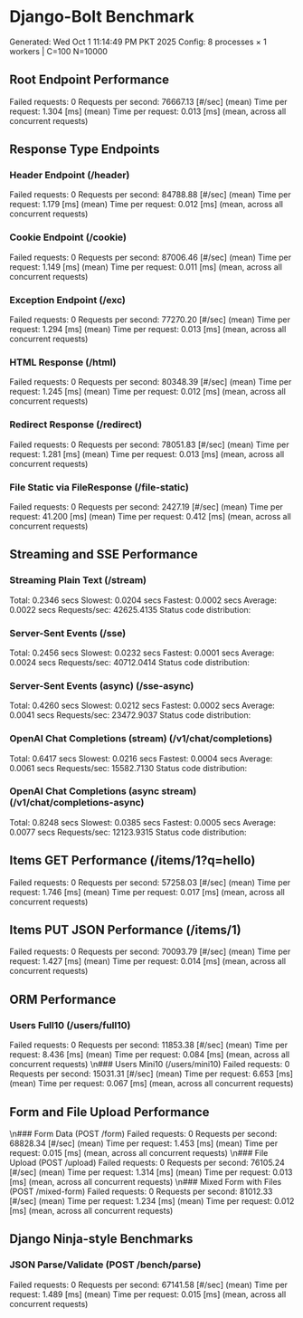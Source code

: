 # Django-Bolt Benchmark
Generated: Wed Oct  1 11:14:49 PM PKT 2025
Config: 8 processes × 1 workers | C=100 N=10000

## Root Endpoint Performance
Failed requests:        0
Requests per second:    76667.13 [#/sec] (mean)
Time per request:       1.304 [ms] (mean)
Time per request:       0.013 [ms] (mean, across all concurrent requests)

## Response Type Endpoints

### Header Endpoint (/header)
Failed requests:        0
Requests per second:    84788.88 [#/sec] (mean)
Time per request:       1.179 [ms] (mean)
Time per request:       0.012 [ms] (mean, across all concurrent requests)

### Cookie Endpoint (/cookie)
Failed requests:        0
Requests per second:    87006.46 [#/sec] (mean)
Time per request:       1.149 [ms] (mean)
Time per request:       0.011 [ms] (mean, across all concurrent requests)

### Exception Endpoint (/exc)
Failed requests:        0
Requests per second:    77270.20 [#/sec] (mean)
Time per request:       1.294 [ms] (mean)
Time per request:       0.013 [ms] (mean, across all concurrent requests)

### HTML Response (/html)
Failed requests:        0
Requests per second:    80348.39 [#/sec] (mean)
Time per request:       1.245 [ms] (mean)
Time per request:       0.012 [ms] (mean, across all concurrent requests)

### Redirect Response (/redirect)
Failed requests:        0
Requests per second:    78051.83 [#/sec] (mean)
Time per request:       1.281 [ms] (mean)
Time per request:       0.013 [ms] (mean, across all concurrent requests)

### File Static via FileResponse (/file-static)
Failed requests:        0
Requests per second:    2427.19 [#/sec] (mean)
Time per request:       41.200 [ms] (mean)
Time per request:       0.412 [ms] (mean, across all concurrent requests)

## Streaming and SSE Performance

### Streaming Plain Text (/stream)
  Total:	0.2346 secs
  Slowest:	0.0204 secs
  Fastest:	0.0002 secs
  Average:	0.0022 secs
  Requests/sec:	42625.4135
Status code distribution:

### Server-Sent Events (/sse)
  Total:	0.2456 secs
  Slowest:	0.0232 secs
  Fastest:	0.0001 secs
  Average:	0.0024 secs
  Requests/sec:	40712.0414
Status code distribution:

### Server-Sent Events (async) (/sse-async)
  Total:	0.4260 secs
  Slowest:	0.0212 secs
  Fastest:	0.0002 secs
  Average:	0.0041 secs
  Requests/sec:	23472.9037
Status code distribution:

### OpenAI Chat Completions (stream) (/v1/chat/completions)
  Total:	0.6417 secs
  Slowest:	0.0216 secs
  Fastest:	0.0004 secs
  Average:	0.0061 secs
  Requests/sec:	15582.7130
Status code distribution:

### OpenAI Chat Completions (async stream) (/v1/chat/completions-async)
  Total:	0.8248 secs
  Slowest:	0.0385 secs
  Fastest:	0.0005 secs
  Average:	0.0077 secs
  Requests/sec:	12123.9315
Status code distribution:

## Items GET Performance (/items/1?q=hello)
Failed requests:        0
Requests per second:    57258.03 [#/sec] (mean)
Time per request:       1.746 [ms] (mean)
Time per request:       0.017 [ms] (mean, across all concurrent requests)

## Items PUT JSON Performance (/items/1)
Failed requests:        0
Requests per second:    70093.79 [#/sec] (mean)
Time per request:       1.427 [ms] (mean)
Time per request:       0.014 [ms] (mean, across all concurrent requests)

## ORM Performance
### Users Full10 (/users/full10)
Failed requests:        0
Requests per second:    11853.38 [#/sec] (mean)
Time per request:       8.436 [ms] (mean)
Time per request:       0.084 [ms] (mean, across all concurrent requests)
\n### Users Mini10 (/users/mini10)
Failed requests:        0
Requests per second:    15031.31 [#/sec] (mean)
Time per request:       6.653 [ms] (mean)
Time per request:       0.067 [ms] (mean, across all concurrent requests)

## Form and File Upload Performance
\n### Form Data (POST /form)
Failed requests:        0
Requests per second:    68828.34 [#/sec] (mean)
Time per request:       1.453 [ms] (mean)
Time per request:       0.015 [ms] (mean, across all concurrent requests)
\n### File Upload (POST /upload)
Failed requests:        0
Requests per second:    76105.24 [#/sec] (mean)
Time per request:       1.314 [ms] (mean)
Time per request:       0.013 [ms] (mean, across all concurrent requests)
\n### Mixed Form with Files (POST /mixed-form)
Failed requests:        0
Requests per second:    81012.33 [#/sec] (mean)
Time per request:       1.234 [ms] (mean)
Time per request:       0.012 [ms] (mean, across all concurrent requests)

## Django Ninja-style Benchmarks
### JSON Parse/Validate (POST /bench/parse)
Failed requests:        0
Requests per second:    67141.58 [#/sec] (mean)
Time per request:       1.489 [ms] (mean)
Time per request:       0.015 [ms] (mean, across all concurrent requests)
